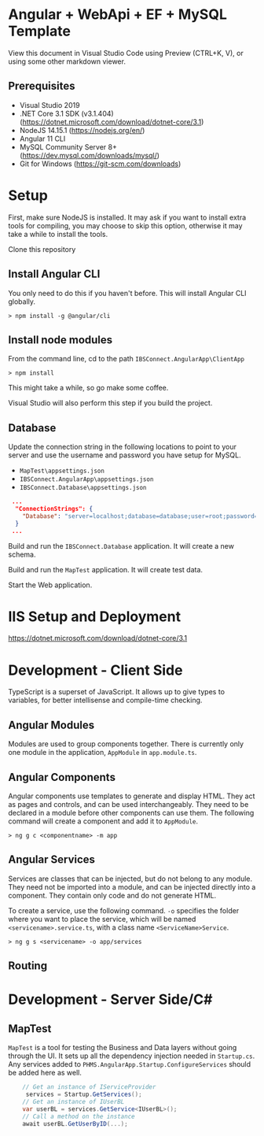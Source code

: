 # Angular + WebApi + EF + MySQL Template

View this document in Visual Studio Code using Preview (CTRL+K, V), or using some other markdown viewer.

## Prerequisites

* Visual Studio 2019 
* .NET Core 3.1 SDK (v3.1.404) (https://dotnet.microsoft.com/download/dotnet-core/3.1)
* NodeJS 14.15.1 (https://nodejs.org/en/)
* Angular 11 CLI
* MySQL Community Server 8+ (https://dev.mysql.com/downloads/mysql/)
* Git for Windows (https://git-scm.com/downloads)

# Setup

First, make sure NodeJS is installed. It may ask if you want to install extra tools for compiling, you may choose to skip this option, otherwise it may take a while to install the tools.

Clone this repository

## Install Angular CLI

You only need to do this if you haven't before. This will install Angular CLI globally.

```
> npm install -g @angular/cli
```

## Install node modules

From the command line, cd to the path `IBSConnect.AngularApp\ClientApp`

```
> npm install
```

This might take a while, so go make some coffee.

 Visual Studio will also perform this step if you build the project.

## Database

Update the connection string in the following locations to point to your server and use the username and password you have setup for MySQL.

* `MapTest\appsettings.json`
* `IBSConnect.AngularApp\appsettings.json`
* `IBSConnect.Database\appsettings.json`

```json
 ...
  "ConnectionStrings": {
    "Database": "server=localhost;database=database;user=root;password=password"
  }
 ...
```

Build and run the `IBSConnect.Database` application. It will create a new schema.

Build and run the `MapTest` application. It will create test data.

Start the Web application.

# IIS Setup and Deployment

https://dotnet.microsoft.com/download/dotnet-core/3.1

# Development - Client Side

TypeScript is a superset of JavaScript. It allows up to give types to variables, for better intellisense and compile-time checking.

## Angular Modules

Modules are used to group components together. There is currently only one module in the application, `AppModule` in `app.module.ts`.

## Angular Components

Angular components use templates to generate and display HTML. They act as pages and controls, and can be used interchangeably. They need to be declared in a module before other components can use them. The following command will create a component and add it to `AppModule`.

``` 
> ng g c <componentname> -m app
```

## Angular Services

Services are classes that can be injected, but do not belong to any module. They need not be imported into a module, and can be injected directly into a component. They contain only code and do not generate HTML.

To create a service, use the following command. `-o` specifies the folder where you want to place the service, which will be named `<servicename>.service.ts`, with a class name `<ServiceName>Service`.

```
> ng g s <servicename> -o app/services
```

## Routing

# Development - Server Side/C# 

## MapTest

`MapTest` is a tool for testing the Business and Data layers without going through the UI. It sets up all the dependency injection needed in `Startup.cs`. Any services added to `PHMS.AngularApp.Startup.ConfigureServices` should be added here as well.

```cs
    // Get an instance of IServiceProvider
     services = Startup.GetServices();
    // Get an instance of IUserBL
    var userBL = services.GetService<IUserBL>();
    // Call a method on the instance
    await userBL.GetUserByID(...);
```
